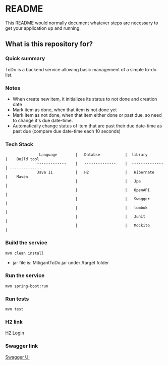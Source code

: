 # README #

This README would normally document whatever steps are necessary to get your application up and running.

## What is this repository for? ##

### Quick summary
ToDo is a backend service allowing basic management of a simple to-do list.

### Notes
* When create new item, it initializes its status to not done and creation date
* Mark item as done, when that item is not done yet
* Mark item as not done, when that item either done or past due, so need to change  it's due date-time.
* Automatically change status of item that are past their due date-time as past due (compare due date-time each 10 
  seconds)

### Tech Stack ###


                   Language        |   Databse           |  library           |    Build tool
                  -------------    |   --------------    |  --------------    | --------------
                  Java 11          |   H2                |   Hibernate        |    Maven
                                   |                     |   Jpa              | 
                                   |                     |   OpenAPI          | 
                                   |                     |   Swagger          | 
                                   |                     |   lombok           | 
                                   |                     |   Junit            |
                                   |                     |   Mockito                 |           

### Build the service  ###
```
mvn clean install
```
* jar file is: MitigantToDo.jar under /target folder
### Run the service  ###
```
mvn spring-boot:run
```

### Run tests  ###
```
mvn test
```


### H2 link

[H2 Login](http://localhost:8080/h2-console)

### Swagger link

[Swagger UI](http://localhost:8080/swagger-ui/index.html#/)









